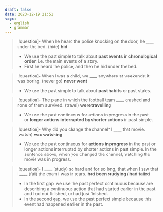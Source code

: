 ```yaml
---
draft: false
date: 2023-12-19 21:51
tags:
  - english
  - grammar
---
```


> [!question]- When he heard the police knocking on the door, he \____ under the bed. (hide)
> **hid**
> - We use the past simple to talk about **past events in chronological order**; i.e. the main events of a story. 
> - First he heard the police, and then he hid under the bed.

> [!question]- When I was a child, we \____ anywhere at weekends; it was boring. (never go)
> **never went**
> - We use the past simple to talk about **past habits** or past states.

> [!question]- The plane in which the football team \____ crashed and none of them survived. (travel)
> **were travelling**
> - We use the past continuous for actions in progress in the past or **longer actions interrupted by shorter actions** in past simple.

>[!question]- Why did you change the channel? I \____ that movie. (watch)
> **was watching**
>- We use the past continuous for **actions in progress** in the past or longer actions interrupted by shorter actions in past simple. In the sentence above, when you changed the channel, watching the movie was in progress.

>[!question]- I \____ (study) so hard and for so long, that when I saw that I \____ (fail) the exam I was in tears.
>**had been studying / had failed**
>- In the first gap, we use the past perfect continuous because are describing a continuous action that had started earlier in the past and had not finished, or had just finished.
>- In the second gap, we use the past perfect simple because this event had happened earlier in the past.

